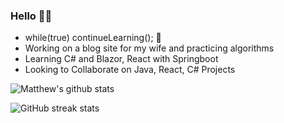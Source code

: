 ### Hello 👋🏼
- while(true) continueLearning(); 🧠                                  
- Working on a blog site for my wife and practicing algorithms  
- Learning C# and Blazor, React with Springboot
- Looking to Collaborate on Java, React, C# Projects
                                                                         
![Matthew's github stats](https://github-readme-stats.vercel.app/api?username=Mdbaker19&show_icons=true&theme=radical)   

![GitHub streak stats](https://github-readme-streak-stats.herokuapp.com/?user=Mdbaker19)

